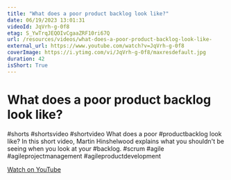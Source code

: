 ```yaml
---
title: "What does a poor product backlog look like?"
date: 06/19/2023 13:01:31
videoId: JqVrh-g-0f8
etag: S_YwTrqJEQOIvCgaaZRF10ri67Q
url: /resources/videos/what-does-a-poor-product-backlog-look-like-
external_url: https://www.youtube.com/watch?v=JqVrh-g-0f8
coverImage: https://i.ytimg.com/vi/JqVrh-g-0f8/maxresdefault.jpg
duration: 42
isShort: True
---
```


# What does a poor product backlog look like?

#shorts #shortsvideo #shortvideo What does a poor #productbacklog look like? In this short video, Martin Hinshelwood explains what you shouldn't be seeing when you look at your #backlog. #scrum #agile #agileprojectmanagement #agileproductdevelopment

[Watch on YouTube](https://www.youtube.com/watch?v=JqVrh-g-0f8)
